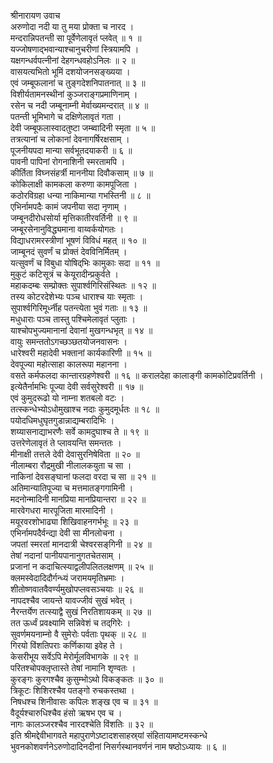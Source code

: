 श्रीनारायण उवाच  
अरुणोदा नदी या तु मया प्रोक्ता च नारद ।  
मन्दरान्निपतन्ती सा पूर्वेणेलावृतं प्लवेत् ॥ १ ॥  
यज्जोषणाद्भवान्याश्चानुचरीणां स्त्रियामपि ।  
यक्षगन्धर्वपत्नीनां देहगन्धवहोऽनिलः ॥ २ ॥  
वासयत्यभितो भूमिं दशयोजनसङ्ख्यया ।  
एवं जम्बूफलानां च तुङ्गदेशनिपातनात् ॥ ३ ॥  
विशीर्यतामनस्थीनां कुञ्जराङ्गप्रमाणिनाम् ।  
रसेन च नदी जम्बूनाम्नी मेर्वाख्यमन्दरात् ॥ ४ ॥  
पतन्ती भूमिभागे च दक्षिणेलावृतं गता ।  
देवी जम्बूफलास्वादतुष्टा जम्ब्वादिनी स्मृता ॥ ५ ॥  
तत्रत्यानां च लोकानां देवनागर्षिरक्षसाम् ।  
पूजनीयपदा मान्या सर्वभूतदयाकरी ॥ ६ ॥  
पावनी पापिनां रोगनाशिनी स्मरतामपि ।  
कीर्तिता विघ्नसंहर्त्री माननीया दिवौकसाम् ॥ ७ ॥  
कोकिलाक्षी कामकला करुणा कामपूजिता ।  
कठोरविग्रहा धन्या नाकिमान्या गभस्तिनी ॥ ८ ॥  
एभिर्नामपदैः कामं जपनीया सदा नृणाम् ।  
जम्बूनदीरोधसोर्या मृत्तिकातीरवर्तिनी ॥ ९ ॥  
जम्बूरसेनानुविद्ध्यमाना वाय्वर्कयोगतः ।  
विद्याधरामरस्त्रीणां भूषणं विविधं महत् ॥ १० ॥  
जाम्बूनदं सुवर्णं च प्रोक्तं देवविनिर्मितम् ।  
यत्सुवर्णं च विबुधा योषिद्‌भिः कामुकाः सदा ॥ ११ ॥  
मुकुटं कटिसूत्रं च केयूरादीन्प्रकुर्वते ।  
महाकदम्बः सम्प्रोक्तः सुपार्श्वगिरिसंस्थितः ॥ १२ ॥  
तस्य कोटरदेशेभ्यः पञ्च धाराश्च याः स्मृताः ।  
सुपार्श्वगिरिमूर्ध्नीह पतन्त्येता भुवं गताः ॥ १३ ॥  
मधुधाराः पञ्च तास्तु पश्चिमेलावृतं प्लुताः ।  
याश्चोपभुज्यमानानां देवानां मुखगन्धभृत् ॥ १४ ॥  
वायुः समन्ततोऽगच्छञ्छतयोजनवासनः ।  
धारेश्वरी महादेवी भक्तानां कार्यकारिणी ॥ १५ ॥  
देवपूज्या महोत्साहा कालरूपा महानना ।  
वसते कर्मफलदा कान्तारग्रहणेश्वरी ॥ १६ ॥
करालदेहा कालाङ्गी कामकोटिप्रवर्तिनी ।  
इत्येतैर्नामभिः पूज्या देवी सर्वसुरेश्वरी ॥ १७ ॥  
एवं कुमुदरूढो यो नाम्ना शतबलो वटः ।  
तत्स्कन्धेभ्योऽधोमुखाश्च नदाः कुमुदमूर्धतः ॥ १८ ॥  
पयोदधिमधुघृतगुडान्नाद्यम्बरादिभिः ।  
शय्यासनाद्याभरणैः सर्वे कामदुघाश्च ते ॥ १९ ॥  
उत्तरेणेलावृतं ते प्लावयन्ति समन्ततः ।  
मीनाक्षी तत्तले देवी देवासुरनिषेविता ॥ २० ॥  
नीलाम्बरा रौद्रमुखी नीलालकयुता च सा ।  
नाकिनां देवसङ्घानां फलदा वरदा च सा ॥ २१ ॥  
अतिमान्यातिपूज्या च मत्तमातङ्गगामिनी ।  
मदनोन्मादिनी मानप्रिया मानप्रियान्तरा ॥ २२ ॥  
मारवेगधरा मारपूजिता मारमादिनी ।  
मयूरवरशोभाढ्या शिखिवाहनगर्भभूः ॥ २३ ॥  
एभिर्नामपदैर्वन्द्या देवी सा मीनलोचना ।  
जपतां स्मरतां मानदात्री चेश्वरसङ्‌गिनी ॥ २४ ॥  
तेषां नदानां पानीयपानानुगतचेतसाम् ।  
प्रजानां न कदाचित्स्याद्वलीपलितलक्षणम् ॥ २५ ॥  
क्लमस्वेदादिदौर्गन्ध्यं जरामयमृतिभ्रमाः ।  
शीतोष्णवातवैवर्ण्यमुखोपप्लवसञ्चयाः ॥ २६ ॥  
नापदश्चैव जायन्ते यावज्जीवं सुखं भवेत् ।  
नैरन्तर्येण तत्स्याद्वै सुखं निरतिशायकम् ॥ २७ ॥  
तत ऊर्ध्वं प्रवक्ष्यामि सन्निवेशं च तद्‌गिरेः ।  
सुवर्णमयनाम्नो वै सुमेरोः पर्वताः पृथक् ॥ २८ ॥  
गिरयो विंशतिपराः कर्णिकाया इवेह ते ।  
केसरीभूय सर्वेऽपि मेरोर्मूलविभागके ॥ २९ ॥  
परितश्चोपक्लृप्तास्ते तेषां नामानि शृण्वतः ।  
कुरङ्गः कुरगश्चैव कुसुम्भोऽथो विकङ्कतः ॥ ३० ॥  
त्रिकूटः शिशिरश्चैव पतङ्गो रुचकस्तथा ।  
निषधश्च शिनीवासः कपिलः शङ्ख एव च ॥ ३१ ॥  
वैदूर्यश्चारुधिश्चैव हंसो ऋषभ एव च ।  
नागः कालञ्जरश्चैव नारदश्चेति विंशतिः ॥ ३२ ॥  
इति श्रीमद्देवीभागवते महापुराणेऽष्टादशसाहस्र्यां संहितायामष्टमस्कन्धे  
भुवनकोशवर्णनेऽरुणोदादिनदीनां निसर्गस्थानवर्णनं नाम षष्ठोऽध्यायः ॥ ६ ॥
